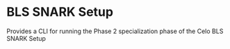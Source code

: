 # BLS SNARK Setup

Provides a CLI for running the Phase 2 specialization phase of the Celo BLS SNARK Setup